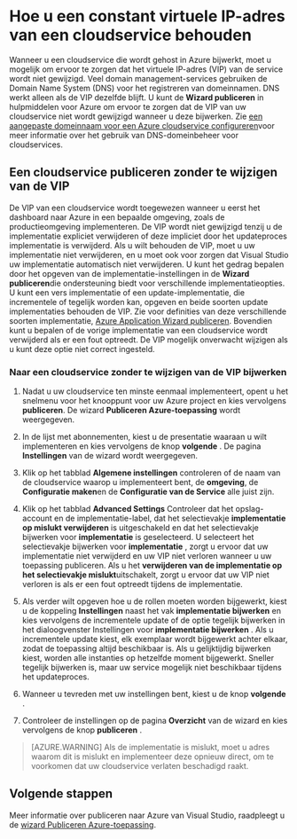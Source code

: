 <properties
   pageTitle="Hoe moeten worden bewaard een constant virtuele IP-adres van een cloudservice | Microsoft Azure"
   description="Leer hoe u ervoor zorgen dat het virtuele IP-adres (VIP) van uw Azure cloudservice wordt niet gewijzigd."
   services="visual-studio-online"
   documentationCenter="na"
   authors="TomArcher"
   manager="douge"
   editor="" />
<tags
   ms.service="multiple"
   ms.devlang="dotnet"
   ms.topic="article"
   ms.tgt_pltfrm="na"
   ms.workload="multiple"
   ms.date="08/15/2016"
   ms.author="tarcher" />

# <a name="how-to-retain-a-constant-virtual-ip-address-for-a-cloud-service"></a>Hoe u een constant virtuele IP-adres van een cloudservice behouden

Wanneer u een cloudservice die wordt gehost in Azure bijwerkt, moet u mogelijk om ervoor te zorgen dat het virtuele IP-adres (VIP) van de service wordt niet gewijzigd. Veel domain management-services gebruiken de Domain Name System (DNS) voor het registreren van domeinnamen. DNS werkt alleen als de VIP dezelfde blijft. U kunt de **Wizard publiceren** in hulpmiddelen voor Azure om ervoor te zorgen dat de VIP van uw cloudservice niet wordt gewijzigd wanneer u deze bijwerken. Zie [een aangepaste domeinnaam voor een Azure cloudservice configureren](./cloud-services/cloud-services-custom-domain-name.md)voor meer informatie over het gebruik van DNS-domeinbeheer voor cloudservices.

## <a name="publishing-a-cloud-service-without-changing-its-vip"></a>Een cloudservice publiceren zonder te wijzigen van de VIP

De VIP van een cloudservice wordt toegewezen wanneer u eerst het dashboard naar Azure in een bepaalde omgeving, zoals de productieomgeving implementeren. De VIP wordt niet gewijzigd tenzij u de implementatie expliciet verwijderen of deze impliciet door het updateproces implementatie is verwijderd. Als u wilt behouden de VIP, moet u uw implementatie niet verwijderen, en u moet ook voor zorgen dat Visual Studio uw implementatie automatisch niet verwijderen. U kunt het gedrag bepalen door het opgeven van de implementatie-instellingen in de **Wizard publiceren**die ondersteuning biedt voor verschillende implementatieopties. U kunt een vers implementatie of een update-implementatie, die incrementele of tegelijk worden kan, opgeven en beide soorten update implementaties behouden de VIP. Zie voor definities van deze verschillende soorten implementatie, [Azure Application Wizard publiceren](vs-azure-tools-publish-azure-application-wizard.md).  Bovendien kunt u bepalen of de vorige implementatie van een cloudservice wordt verwijderd als er een fout optreedt. De VIP mogelijk onverwacht wijzigen als u kunt deze optie niet correct ingesteld.

### <a name="to-update-a-cloud-service-without-changing-its-vip"></a>Naar een cloudservice zonder te wijzigen van de VIP bijwerken

1. Nadat u uw cloudservice ten minste eenmaal implementeert, opent u het snelmenu voor het knooppunt voor uw Azure project en kies vervolgens **publiceren**. De wizard **Publiceren Azure-toepassing** wordt weergegeven.

1. In de lijst met abonnementen, kiest u de presentatie waaraan u wilt implementeren en kies vervolgens de knop **volgende** . De pagina **Instellingen** van de wizard wordt weergegeven.

1. Klik op het tabblad **Algemene instellingen** controleren of de naam van de cloudservice waarop u implementeert bent, de **omgeving**, de **Configuratie maken**en de **Configuratie van de Service** alle juist zijn.

1. Klik op het tabblad **Advanced Settings** Controleer dat het opslag-account en de implementatie-label, dat het selectievakje **implementatie op mislukt verwijderen** is uitgeschakeld en dat het selectievakje bijwerken voor **implementatie** is geselecteerd. U selecteert het selectievakje bijwerken voor **implementatie** , zorgt u ervoor dat uw implementatie niet verwijderd en uw VIP niet verloren wanneer u uw toepassing publiceren. Als u het **verwijderen van de implementatie op het selectievakje mislukt**uitschakelt, zorgt u ervoor dat uw VIP niet verloren is als er een fout optreedt tijdens de implementatie.

1. Als verder wilt opgeven hoe u de rollen moeten worden bijgewerkt, kiest u de koppeling **Instellingen** naast het vak **implementatie bijwerken** en kies vervolgens de incrementele update of de optie tegelijk bijwerken in het dialoogvenster Instellingen voor **implementatie bijwerken** . Als u incrementele update kiest, elk exemplaar wordt bijgewerkt achter elkaar, zodat de toepassing altijd beschikbaar is. Als u gelijktijdig bijwerken kiest, worden alle instanties op hetzelfde moment bijgewerkt. Sneller tegelijk bijwerken is, maar uw service mogelijk niet beschikbaar tijdens het updateproces.

1. Wanneer u tevreden met uw instellingen bent, kiest u de knop **volgende** .

1. Controleer de instellingen op de pagina **Overzicht** van de wizard en kies vervolgens de knop **publiceren** .

  >[AZURE.WARNING] Als de implementatie is mislukt, moet u adres waarom dit is mislukt en implementeer deze opnieuw direct, om te voorkomen dat uw cloudservice verlaten beschadigd raakt.

## <a name="next-steps"></a>Volgende stappen

Meer informatie over publiceren naar Azure van Visual Studio, raadpleegt u de [wizard Publiceren Azure-toepassing](vs-azure-tools-publish-azure-application-wizard.md).
